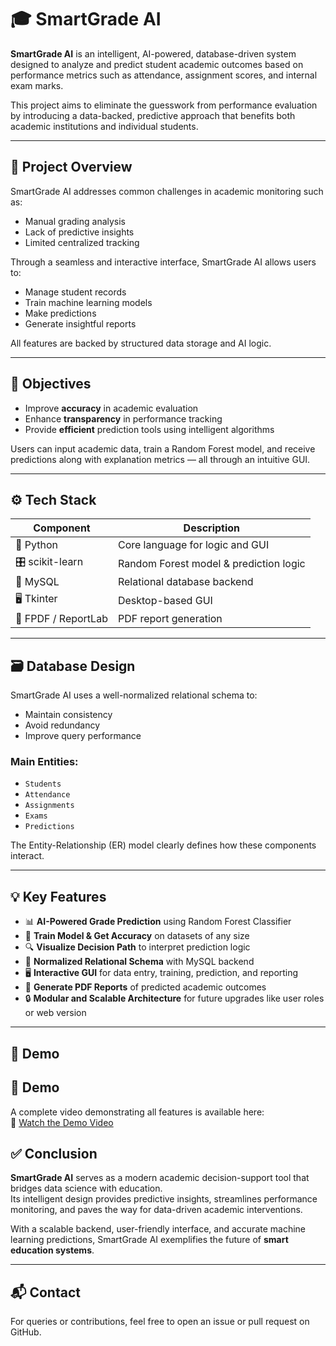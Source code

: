 # 🎓 SmartGrade AI

**SmartGrade AI** is an intelligent, AI-powered, database-driven system designed to analyze and predict student academic outcomes based on performance metrics such as attendance, assignment scores, and internal exam marks.

This project aims to eliminate the guesswork from performance evaluation by introducing a data-backed, predictive approach that benefits both academic institutions and individual students.

---

## 🧠 Project Overview

SmartGrade AI addresses common challenges in academic monitoring such as:

- Manual grading analysis
- Lack of predictive insights
- Limited centralized tracking

Through a seamless and interactive interface, SmartGrade AI allows users to:

- Manage student records
- Train machine learning models
- Make predictions
- Generate insightful reports

All features are backed by structured data storage and AI logic.

---

## 🎯 Objectives

- Improve **accuracy** in academic evaluation  
- Enhance **transparency** in performance tracking  
- Provide **efficient** prediction tools using intelligent algorithms

Users can input academic data, train a Random Forest model, and receive predictions along with explanation metrics — all through an intuitive GUI.

---

## ⚙️ Tech Stack

| Component      | Description                              |
|----------------|------------------------------------------|
| 🐍 Python       | Core language for logic and GUI           |
| 🎛️ scikit-learn | Random Forest model & prediction logic   |
| 🐬 MySQL        | Relational database backend               |
| 🖥️ Tkinter      | Desktop-based GUI                         |
| 📄 FPDF / ReportLab | PDF report generation                 |

---

## 🗃️ Database Design

SmartGrade AI uses a well-normalized relational schema to:

- Maintain consistency
- Avoid redundancy
- Improve query performance

### Main Entities:
- `Students`
- `Attendance`
- `Assignments`
- `Exams`
- `Predictions`

The Entity-Relationship (ER) model clearly defines how these components interact.

---

## 💡 Key Features

- 📊 **AI-Powered Grade Prediction** using Random Forest Classifier  
- 🧠 **Train Model & Get Accuracy** on datasets of any size  
- 🔍 **Visualize Decision Path** to interpret prediction logic  
- 📁 **Normalized Relational Schema** with MySQL backend  
- 🖥️ **Interactive GUI** for data entry, training, prediction, and reporting  
- 📄 **Generate PDF Reports** of predicted academic outcomes  
- 🔒 **Modular and Scalable Architecture** for future upgrades like user roles or web version

---

## 🎥 Demo

## 🎥 Demo

A complete video demonstrating all features is available here:  
🔗 [Watch the Demo Video](https://drive.google.com/drive/folders/1B5kFaRpfCFNJ2ix2IP2RwhphavwPp6td?usp=sharing)

## ✅ Conclusion

**SmartGrade AI** serves as a modern academic decision-support tool that bridges data science with education.  
Its intelligent design provides predictive insights, streamlines performance monitoring, and paves the way for data-driven academic interventions.

With a scalable backend, user-friendly interface, and accurate machine learning predictions, SmartGrade AI exemplifies the future of **smart education systems**.

---

## 📬 Contact

For queries or contributions, feel free to open an issue or pull request on GitHub.

